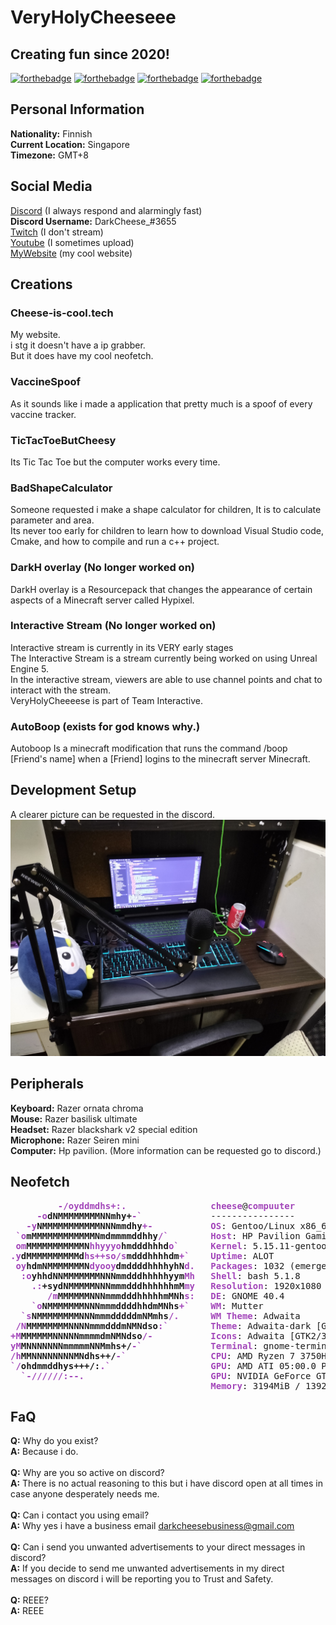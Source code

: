# VeryHolyCheeseee
## **Creating fun since 2020!**
[![forthebadge](https://forthebadge.com/images/badges/powered-by-netflix.svg)](https://forthebadge.com)
[![forthebadge](https://raw.githubusercontent.com/SirObby/SirObby/main/balance-0%E2%82%AC.svg)](https://forthebadge.com)
[![forthebadge](https://forthebadge.com/images/badges/made-with-c-plus-plus.svg)](https://forthebadge.com)
[![forthebadge](https://forthebadge.com/images/badges/made-with-markdown.svg)](https://forthebadge.com)
## **Personal Information**
**Nationality:** Finnish\
**Current Location:** Singapore\
**Timezone:** GMT+8
## **Social Media**
[Discord](https://discord.gg/D58eTkhMR9) (I always respond and alarmingly fast)\
**Discord Username:** DarkCheese_#3655\
[Twitch](https://www.twitch.tv/darkcheese_) (I don't stream)\
[Youtube](https://www.youtube.com/channel/UCEEnMHYn_el3tplzVLkgTog) (I sometimes upload)\
[MyWebsite](cheese-is-cool.tech) (my cool website)
## **Creations**
### **Cheese-is-cool.tech**
My website.\
i stg it doesn't have a ip grabber. \
But it does have my cool neofetch.
### **VaccineSpoof**
As it sounds like i made a application that pretty much is a spoof of every vaccine tracker.
### **TicTacToeButCheesy**
Its Tic Tac Toe but the computer works every time.
### **BadShapeCalculator**
Someone requested i make a shape calculator for children, It is to calculate parameter and area. \
Its never too early for children to learn how to download Visual Studio code, Cmake, and how to compile and run a c++ project.
### **DarkH overlay (No longer worked on)**
DarkH overlay is a Resourcepack that changes the appearance of certain aspects of a Minecraft server called Hypixel.
### **Interactive Stream (No longer worked on)**
Interactive stream is currently in its VERY early stages\
The Interactive Stream is a stream currently being worked on using Unreal Engine 5.\
In the interactive stream, viewers are able to use channel points and chat to interact with the stream.\
VeryHolyCheeeese is part of Team Interactive.
### **AutoBoop (exists for god knows why.)**
Autoboop Is a minecraft modification that runs the command /boop [Friend's name] when a [Friend] logins to the minecraft server Minecraft.

## **Development Setup**
A clearer picture can be requested in the discord.\
![Development Setup](IMG20211210194002.jpg)
## **Peripherals**
**Keyboard:** Razer ornata chroma \
**Mouse:** Razer basilisk ultimate \
**Headset:** Razer blackshark v2 special edition \
**Microphone:** Razer Seiren mini \
**Computer:** Hp pavilion. (More information can be requested go to discord.)

## **Neofetch**
<pre><font color="#A347BA"><b>         -/oyddmdhs+:.</b></font>                <font color="#A347BA"><b>cheese</b></font>@<font color="#A347BA"><b>compuuter</b></font> 
<font color="#A347BA"><b>     -o</b></font><b>dNMMMMMMMMNNmhy+</b><font color="#A347BA"><b>-`</b></font>             ---------------- 
<font color="#A347BA"><b>   -y</b></font><b>NMMMMMMMMMMMNNNmmdhy</b><font color="#A347BA"><b>+-</b></font>           <font color="#A347BA"><b>OS</b></font>: Gentoo/Linux x86_64 
<font color="#A347BA"><b> `o</b></font><b>mMMMMMMMMMMMMNmdmmmmddhhy</b><font color="#A347BA"><b>/`</b></font>        <font color="#A347BA"><b>Host</b></font>: HP Pavilion Gaming Laptop 15-ec0xxx 
<font color="#A347BA"><b> om</b></font><b>MMMMMMMMMMMN</b><font color="#A347BA"><b>hhyyyo</b></font><b>hmdddhhhd</b><font color="#A347BA"><b>o`</b></font>      <font color="#A347BA"><b>Kernel</b></font>: 5.15.11-gentoo-x86_64 
<font color="#A347BA"><b>.y</b></font><b>dMMMMMMMMMMd</b><font color="#A347BA"><b>hs++so/s</b></font><b>mdddhhhhdm</b><font color="#A347BA"><b>+`</b></font>    <font color="#A347BA"><b>Uptime</b></font>: ALOT
<font color="#A347BA"><b> oy</b></font><b>hdmNMMMMMMMN</b><font color="#A347BA"><b>dyooy</b></font><b>dmddddhhhhyhN</b><font color="#A347BA"><b>d.</b></font>   <font color="#A347BA"><b>Packages</b></font>: 1032 (emerge) 
<font color="#A347BA"><b>  :o</b></font><b>yhhdNNMMMMMMMNNNmmdddhhhhhyym</b><font color="#A347BA"><b>Mh</b></font>   <font color="#A347BA"><b>Shell</b></font>: bash 5.1.8 
<font color="#A347BA"><b>    .:</b></font><b>+sydNMMMMMNNNmmmdddhhhhhhmM</b><font color="#A347BA"><b>my</b></font>   <font color="#A347BA"><b>Resolution</b></font>: 1920x1080 
<font color="#A347BA"><b>       /m</b></font><b>MMMMMMNNNmmmdddhhhhhmMNh</b><font color="#A347BA"><b>s:</b></font>   <font color="#A347BA"><b>DE</b></font>: GNOME 40.4 
<font color="#A347BA"><b>    `o</b></font><b>NMMMMMMMNNNmmmddddhhdmMNhs</b><font color="#A347BA"><b>+`</b></font>    <font color="#A347BA"><b>WM</b></font>: Mutter 
<font color="#A347BA"><b>  `s</b></font><b>NMMMMMMMMNNNmmmdddddmNMmhs</b><font color="#A347BA"><b>/.</b></font>      <font color="#A347BA"><b>WM Theme</b></font>: Adwaita 
<font color="#A347BA"><b> /N</b></font><b>MMMMMMMMNNNNmmmdddmNMNdso</b><font color="#A347BA"><b>:`</b></font>        <font color="#A347BA"><b>Theme</b></font>: Adwaita-dark [GTK2/3] 
<font color="#A347BA"><b>+M</b></font><b>MMMMMMNNNNNmmmmdmNMNdso</b><font color="#A347BA"><b>/-</b></font>           <font color="#A347BA"><b>Icons</b></font>: Adwaita [GTK2/3] 
<font color="#A347BA"><b>yM</b></font><b>MNNNNNNNmmmmmNNMmhs+/</b><font color="#A347BA"><b>-`</b></font>             <font color="#A347BA"><b>Terminal</b></font>: gnome-terminal 
<font color="#A347BA"><b>/h</b></font><b>MMNNNNNNNNMNdhs++/</b><font color="#A347BA"><b>-`</b></font>                <font color="#A347BA"><b>CPU</b></font>: AMD Ryzen 7 3750H with Radeon Vega M 
<font color="#A347BA"><b>`/</b></font><b>ohdmmddhys+++/:</b><font color="#A347BA"><b>.`</b></font>                   <font color="#A347BA"><b>GPU</b></font>: AMD ATI 05:00.0 Picasso 
<font color="#A347BA"><b>  `-//////:--.</b></font>                        <font color="#A347BA"><b>GPU</b></font>: NVIDIA GeForce GTX 1660 Ti Mobile 
                                      <font color="#A347BA"><b>Memory</b></font>: 3194MiB / 13925MiB 
</pre>


## **FaQ**
**Q:** Why do you exist?\
**A:** Because i do.\
\
**Q:** Why are you so active on discord?\
**A:** There is no actual reasoning to this but i have discord open at all times in case anyone desperately needs me.\
\
**Q:** Can i contact you using email?\
**A:** Why yes i have a business email darkcheesebusiness@gmail.com\
\
**Q:** Can i send you unwanted advertisements to your direct messages in discord?\
**A:** If you decide to send me unwanted advertisements in my direct messages on discord i will be reporting you to Trust and Safety.\
\
**Q:** REEE?\
**A:** REEE

